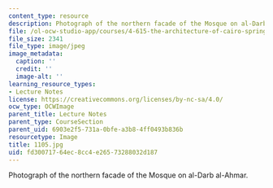 ```yaml
---
content_type: resource
description: Photograph of the northern facade of the Mosque on al-Darb al-Ahmar.
file: /ol-ocw-studio-app/courses/4-615-the-architecture-of-cairo-spring-2002/fd30071764ec8cc4e26573288032d187_1105.jpg
file_size: 2341
file_type: image/jpeg
image_metadata:
  caption: ''
  credit: ''
  image-alt: ''
learning_resource_types:
- Lecture Notes
license: https://creativecommons.org/licenses/by-nc-sa/4.0/
ocw_type: OCWImage
parent_title: Lecture Notes
parent_type: CourseSection
parent_uid: 6903e2f5-731a-0bfe-a3b8-4ff0493b836b
resourcetype: Image
title: 1105.jpg
uid: fd300717-64ec-8cc4-e265-73288032d187
---
```

Photograph of the northern facade of the Mosque on al-Darb al-Ahmar.